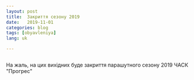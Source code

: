 ```yaml
---
layout: post
title:  Закриття сезону 2019
date:   2019-11-01
categories: blog
tags: [obyavleniya]
lang: uk

---
```

![]()

На жаль, на цих вихідних буде закриття парашутного сезону 2019 ЧАСК "Прогрес"
